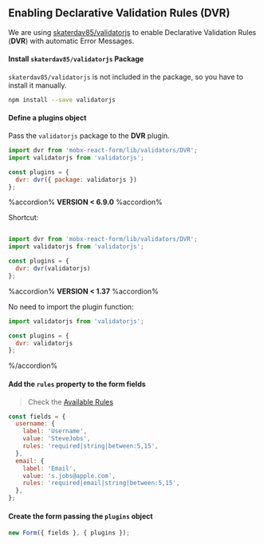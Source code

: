 ## Enabling Declarative Validation Rules (DVR)

We are using [skaterdav85/validatorjs](https://github.com/skaterdav85/validatorjs) to enable Declarative Validation Rules (**DVR**) with automatic Error Messages.

#### Install `skaterdav85/validatorjs` Package
`skaterdav85/validatorjs` is not included in the package, so you have to install it manually.

```bash
npm install --save validatorjs
```

#### Define a plugins object

Pass the `validatorjs` package to the **DVR** plugin.

```javascript
import dvr from 'mobx-react-form/lib/validators/DVR';
import validatorjs from 'validatorjs';

const plugins = {
  dvr: dvr({ package: validatorjs })
};
```

%accordion% **VERSION < 6.9.0** %accordion%

Shortcut:

```javascript

import dvr from 'mobx-react-form/lib/validators/DVR';
import validatorjs from 'validatorjs';

const plugins = {
  dvr: dvr(validatorjs)
};
```

%accordion% **VERSION < 1.37** %accordion%

No need to import the plugin function:

```javascript
import validatorjs from 'validatorjs';

const plugins = {
  dvr: validatorjs
};
```

%/accordion%


#### Add the `rules` property to the form fields

> Check the [Available Rules](https://github.com/skaterdav85/validatorjs#available-rules)

```javascript
const fields = {
  username: {
    label: 'Username',
    value: 'SteveJobs',
    rules: 'required|string|between:5,15',
  },
  email: {
    label: 'Email',
    value: 's.jobs@apple.com',
    rules: 'required|email|string|between:5,15',
  },
};
```

#### Create the form passing the `plugins` object

```javascript
new Form({ fields }, { plugins });
```
